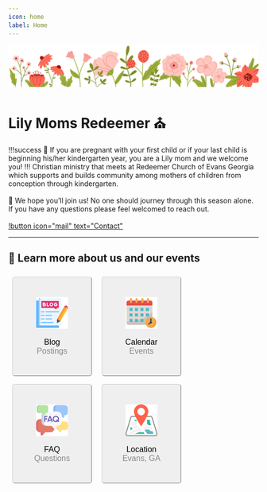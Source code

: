 ```yaml
---
icon: home
label: Home
---
```


![](files/banner-flowers.jpg)

# Lily Moms Redeemer ⛪

!!!success
🤰 If you are pregnant with your first child or if your last child is beginning his/her kindergarten year, you are a Lily mom and we welcome you!
!!!

Christian ministry that meets at Redeemer Church of Evans Georgia which supports and builds community among mothers of children from conception through kindergarten.<br><br>

💖 We hope you’ll join us! No one should journey through this season alone. If you have any questions please feel welcomed to reach out. <br><br>

[!button icon="mail" text="Contact"](contact.md)

---

## 🤗 Learn more about us and our events

<!-- Blog --><a href='https://lilymomsredeemer.com/blog/' target=”_blank”><button class="StoreButton"><img src="/files/icon-blog.png" width="64" height="64"><br><br><font size="3px">Blog</b><br><font color="#888888">Postings</font></font></button></a>
<!-- Calendar --><a href='https://lilymomsredeemer.com/calendar/' target=”_blank”><button class="StoreButton"><img src="/files/icon-calendar.png" width="64" height="64"><br><br><font size="3px">Calendar</b><br><font color="#888888">Events</font></font></button></a>
<!-- FAQ --><a href='https://lilymomsredeemer.com/faq/' target=”_blank”><button class="StoreButton"><img src="/files/icon-faq.png" width="64" height="64"><br><br><font size="3px">FAQ</b><br><font color="#888888">Questions</font></font></button></a>
<!-- Location --><a href='https://lilymomsredeemer.com/location/' target=”_blank”><button class="StoreButton"><img src="/files/icon-location.png" width="64" height="64"><br><br><font size="3px">Location</b><br><font color="#888888">Evans, GA</font></font></button></a>

<!-- html code -->
<style>
table, td, tr, th {
  vertical-align: top;
}
.StoreButton {
  height:200px; width:160px;
  /* background-color:#ffffff; */
  margin-top: 8px;
  margin-bottom: 8px;
  margin-right: 8px;
  margin-left: 8px;
  padding-top: 5px;
  padding-bottom: 5px;
  padding-right: 5px;
  padding-left: 5px;
  border-width: 1px;
  border-color: #cccccc;
  /* color: #333333; */
  border-radius: 5px;
  position: relative;
}
.StoreButton:hover {
  background-color: #f4f4f4;
}
.headerTop {
  text-align: right
  font-size: 25px;
  margin-left: auto; 
  margin-right: 0;
}
p {
   display:inline;
}
</style>

<!-- unused text

!!!danger Site under construction
We are building this site out as an alternative to our facebook page. As of now for up to date information please visit facebook and for those without facebook we hope to have this site completed soon. -Contruction Team
!!!

-->


